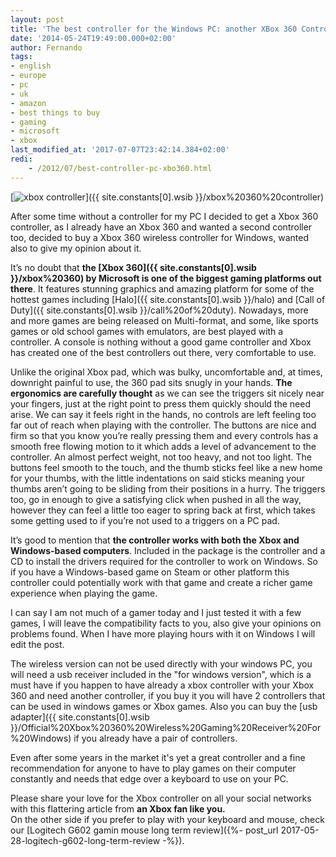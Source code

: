 ```yaml
---
layout: post
title: 'The best controller for the Windows PC: another XBox 360 Controller review'
date: '2014-05-24T19:49:00.000+02:00'
author: Fernando
tags:
- english
- europe
- pc
- uk
- amazon
- best things to buy
- gaming
- microsoft
- xbox
last_modified_at: '2017-07-07T23:42:14.384+02:00'
redi:
    - /2012/07/best-controller-pc-xbo360.html
---
```


[![xbox controller](https://ecx.images-amazon.com/images/I/41MCvEECGXL._AA300_.jpg)]({{ site.constants[0].wsib }}/xbox%20360%20controller)

After some time without a controller for my PC I decided to get a Xbox 360 controller, as I already have an Xbox 360 and wanted a second controller too, decided to buy a Xbox 360 wireless controller for Windows, wanted also to give my opinion about it.  
  
It’s no doubt that **the [Xbox 360]({{ site.constants[0].wsib }}/xbox%20360) by Microsoft is one of the biggest gaming platforms out there**. It features stunning graphics and amazing platform for some of the hottest games including [Halo]({{ site.constants[0].wsib }}/halo) and [Call of Duty]({{ site.constants[0].wsib }}/call%20of%20duty). Nowadays, more and more games are being released on Multi-format, and some, like sports games or old school games with emulators, are best played with a controller. A console is nothing without a good game controller and Xbox has created one of the best controllers out there, very comfortable to use.  
  
Unlike the original Xbox pad, which was bulky, uncomfortable and, at times, downright painful to use, the 360 pad sits snugly in your hands. **The ergonomics are carefully thought** as we can see the triggers sit nicely near your fingers, just at the right point to press them quickly should the need arise. We can say it feels right in the hands, no controls are left feeling too far out of reach when playing with the controller. The buttons are nice and firm so that you know you’re really pressing them and every controls has a smooth free flowing motion to it which adds a level of advancement to the controller. An almost perfect weight, not too heavy, and not too light. The buttons feel smooth to the touch, and the thumb sticks feel like a new home for your thumbs, with the little indentations on said sticks meaning your thumbs aren’t going to be sliding from their positions in a hurry. The triggers too, go in enough to give a satisfying click when pushed in all the way, however they can feel a little too eager to spring back at first, which takes some getting used to if you’re not used to a triggers on a PC pad.  
  
It’s good to mention that **the controller works with both the Xbox and Windows-based computers**. Included in the package is the controller and a CD to install the drivers required for the controller to work on Windows. So if you have a Windows-based game on Steam or other platform this controller could potentially work with that game and create a richer game experience when playing the game.  
  
I can say I am not much of a gamer today and I just tested it with a few games, I will leave the compatibility facts to you, also give your opinions on problems found. When I have more playing hours with it on Windows I will edit the post.  
  
The wireless version can not be used directly with your windows PC, you will need a usb receiver included in the "for windows version", which is a must have if you happen to have already a xbox controller with your Xbox 360 and need another controller, if you buy it you will have 2 controllers that can be used in windows games or Xbox games. Also you can buy the [usb adapter]({{ site.constants[0].wsib }}/Official%20Xbox%20360%20Wireless%20Gaming%20Receiver%20For%20Windows) if you already have a pair of controllers.  
  
Even after some years in the market it's yet a great controller and a fine recommendation for anyone to have to play games on their computer constantly and needs that edge over a keyboard to use on your PC.  
  
Please share your love for the Xbox controller on all your social networks with this flattering article from **an Xbox fan like you.**  
On the other side if you prefer to play with your keyboard and mouse, check our [Logitech G602 gamin mouse long term review]({%- post_url 2017-05-28-logitech-g602-long-term-review -%}).  
  